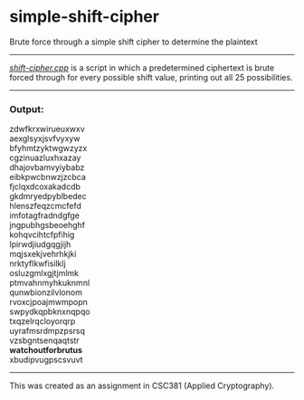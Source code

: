 # simple-shift-cipher
Brute force through a simple shift cipher to determine the plaintext

---

[*shift-cipher.cpp*](https://github.com/magarenzo/simple-ciphers/blob/master/shift-cipher.cpp) is a script in which a predetermined ciphertext is brute forced through for every possible shift value, printing out all 25 possibilities.

---

<h3>Output:</h3>

zdwfkrxwirueuxwxv<br>aexglsyxjsvfvyxyw<br>bfyhmtzyktwgwzyzx<br>cgzinuazluxhxazay<br>dhajovbamvyiybabz<br>eibkpwcbnwzjzcbca<br>fjclqxdcoxakadcdb<br>gkdmryedpyblbedec<br>hlenszfeqzcmcfefd<br>imfotagfradndgfge<br>jngpubhgsbeoehghf<br>kohqvcihtcfpfihig<br>lpirwdjiudgqgjijh<br>mqjsxekjvehrhkjki<br>nrktyflkwfisilklj<br>osluzgmlxgjtjmlmk<br>ptmvahnmyhkuknmnl<br>qunwbionzilvlonom<br>rvoxcjpoajmwmpopn<br>swpydkqpbknxnqpqo<br>txqzelrqcloyorqrp<br>uyrafmsrdmpzpsrsq<br>vzsbgntsenqaqtstr<br><b>watchoutforbrutus</b><br>xbudipvugpscsvuvt

---

This was created as an assignment in CSC381 (Applied Cryptography).

